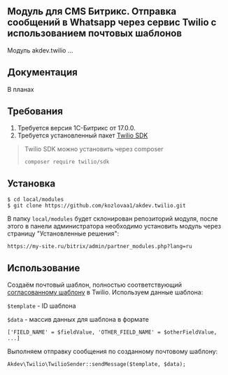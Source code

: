 ## Модуль для CMS Битрикс. Отправка сообщений в Whatsapp через сервис Twilio с использованием почтовых шаблонов

Модуль akdev.twilio ...

## Документация
В планах

## Требования
1. Требуется версия 1С-Битрикс от 17.0.0.
2. Требуется установленный пакет [Twilio SDK](https://www.twilio.com/docs/libraries/php)

> Twilio SDK можно установить через composer
> ```
> composer require twilio/sdk
> ```

## Установка
```
$ cd local/modules
$ git clone https://github.com/kozlovaa1/akdev.twilio.git
```
В папку `local/modules` будет склонирован репозиторий модуля, после этого в панели администратора необходимо установить
модуль через страницу "Установленные решения":
```
https://my-site.ru/bitrix/admin/partner_modules.php?lang=ru
```

## Использование
Создаём почтовый шаблон, полностью соответствующий [согласованному шаблону](https://console.twilio.com/us1/develop/sms/senders/whatsapp-templates/) в Twilio.
Используем данные шаблона:

`$template` - ID шаблона

`$data` - массив данных для шаблона в формате
```
['FIELD_NAME' = $fieldValue, 'OTHER_FIELD_NAME' = $otherFieldValue, ...]
```
Выполняем отправку сообщения по созданному почтовому шаблону:
```
Akdev\Twilio\TwilioSender::sendMessage($template, $data);
```